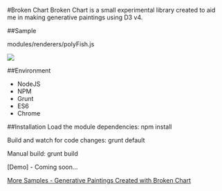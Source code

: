 #Broken Chart
Broken Chart is a small experimental library created to aid me in making generative paintings using D3 v4.

##Sample

modules/renderers/polyFish.js

 ![]({{site.baseurl}}/Sample.png)
 
##Environment
- NodeJS
- NPM
- Grunt
- ES6
- Chrome

##Installation
Load the module dependencies: npm install

Build and watch for code changes: grunt default 

Manual build: grunt build

[Demo] - Coming soon...

[More Samples - Generative Paintings Created with Broken Chart ](https://society6.com/vutronic)
